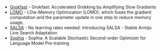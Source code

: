 - [Grokfast](https://arxiv.org/abs/2405.20233) - Grokfast: Accelerated Grokking by Amplifying Slow Gradients
- [LOMO](https://arxiv.org/abs/2306.09782) - LOw-Memory Optimization (LOMO), which fuses the gradient computation and the parameter update in one step to reduce memory usage.
- [SALSA](https://arxiv.org/abs/2407.20650) - No learning rates needed: Introducing SALSA - Stable Armijo Line Search Adaptation
- [Sophia](https://arxiv.org/abs/2305.14342) - Sophia: A Scalable Stochastic Second-order Optimizer for Language Model Pre-training
